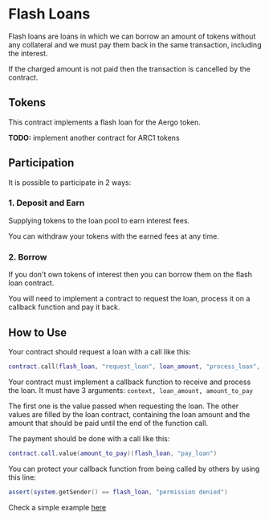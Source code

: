 # Flash Loans

Flash loans are loans in which we can borrow an amount of tokens without
any collateral and we must pay them back in the same transaction,
including the interest.

If the charged amount is not paid then the transaction is cancelled by
the contract.


## Tokens

This contract implements a flash loan for the Aergo token.

**TODO:** implement another contract for ARC1 tokens


## Participation

It is possible to participate in 2 ways:


### 1. Deposit and Earn

Supplying tokens to the loan pool to earn interest fees.

You can withdraw your tokens with the earned fees at any time.


### 2. Borrow

If you don't own tokens of interest then you can borrow them on the
flash loan contract.

You will need to implement a contract to request the loan, process it
on a callback function and pay it back.


## How to Use

Your contract should request a loan with a call like this:

```lua
contract.call(flash_loan, "request_loan", loan_amount, "process_loan", context)
```

Your contract must implement a callback function to receive and process the loan.
It must have 3 arguments: `context, loan_amount, amount_to_pay`

The first one is the value passed when requesting the loan. The other values are
filled by the loan contract, containing the loan amount and the amount that should
be paid until the end of the function call.

The payment should be done with a call like this:

```lua
contract.call.value(amount_to_pay)(flash_loan, "pay_loan")
```

You can protect your callback function from being called by others by using this
line:

```lua
assert(system.getSender() == flash_loan, "permission denied")
```

Check a simple example [here](caller.lua)

